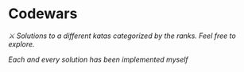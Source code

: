 # Codewars

*⚔️ Solutions to a different katas categorized by the ranks. Feel free to explore.*

*Each and every solution has been implemented myself*
